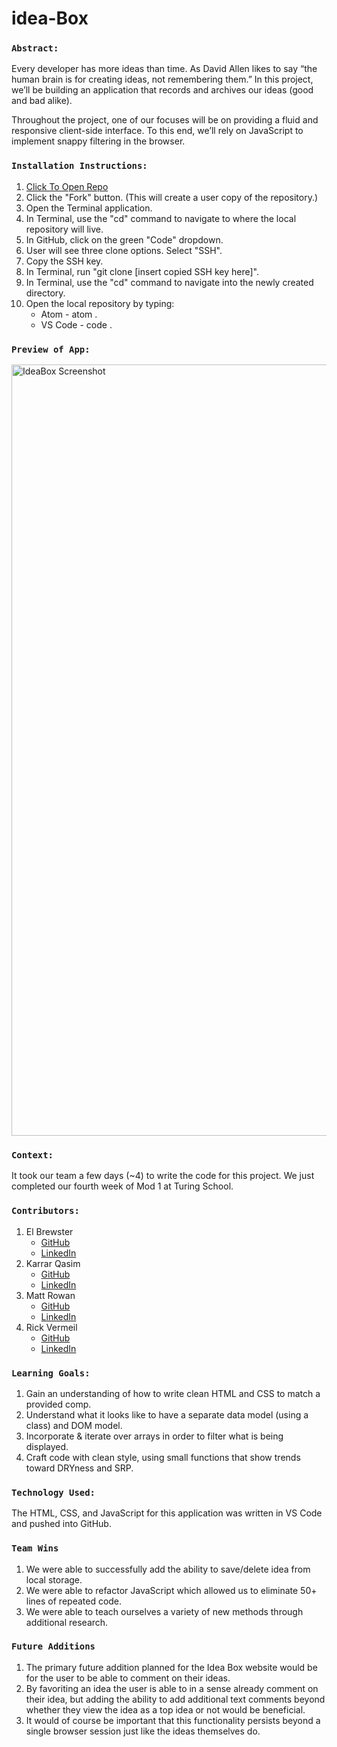 # idea-Box

### `Abstract:`
Every developer has more ideas than time. As David Allen likes to say “the human brain is for creating ideas, not remembering them.” In this project, we’ll be building an application that records and archives our ideas (good and bad alike).

Throughout the project, one of our focuses will be on providing a fluid and responsive client-side interface. To this end, we’ll rely on JavaScript to implement snappy filtering in the browser.

### `Installation Instructions:`
1. [Click To Open Repo]([https://github.com/KarrarQ/idea-Box](https://github.com/RickV85/Idea_Box_Mod_1_Group_Project))
2. Click the "Fork" button. (This will create a user copy of the repository.)
3. Open the Terminal application.
4. In Terminal, use the "cd" command to navigate to where the local repository will live.
5. In GitHub, click on the green "Code" dropdown.
6. User will see three clone options. Select "SSH".
7. Copy the SSH key.
8. In Terminal, run "git clone [insert copied SSH key here]".
9. In Terminal, use the "cd" command to navigate into the newly created directory.
10. Open the local repository by typing:
    * Atom - atom .
    * VS Code - code .

### `Preview of App:`
<img width="1234" alt="IdeaBox Screenshot" src="https://user-images.githubusercontent.com/110955503/200425480-0572662b-4c19-4911-8459-38e3e239875b.png">

### `Context:`
It took our team a few days (~4) to write the code for this project. We just completed our fourth week of Mod 1 at Turing School.

### `Contributors:`
1. El Brewster
    * [GitHub](https://github.com/ElBrewster)
    * [LinkedIn](https://www.linkedin.com/in/el-brewster-9817b0255/)
2. Karrar Qasim
    * [GitHub](https://github.com/KarrarQ)
    * [LinkedIn](https://www.linkedin.com/in/karrar-qasim-b6307024b/)
3. Matt Rowan
    * [GitHub](https://github.com/MRowan121)
    * [LinkedIn](https://www.linkedin.com/in/matt-rowan-a88444129/)
4. Rick Vermeil
    * [GitHub](https://github.com/RickV85)
    * [LinkedIn](https://www.linkedin.com/in/rick-vermeil-b93581159/)

### `Learning Goals:`
1. Gain an understanding of how to write clean HTML and CSS to match a provided comp.
2. Understand what it looks like to have a separate data model (using a class) and DOM model.
3. Incorporate & iterate over arrays in order to filter what is being displayed.
4. Craft code with clean style, using small functions that show trends toward DRYness and SRP.

### `Technology Used:`
The HTML, CSS, and JavaScript for this application was written in VS Code and pushed into GitHub. 

### `Team Wins`
1. We were able to successfully add the ability to save/delete idea from local storage.
2. We were able to refactor JavaScript which allowed us to eliminate 50+ lines of repeated code. 
3. We were able to teach ourselves a variety of new methods through additional research.

### `Future Additions`
1. The primary future addition planned for the Idea Box website would be for the user to be able to comment on their ideas.
2. By favoriting an idea the user is able to in a sense already comment on their idea, but adding the ability to add additional text comments beyond whether they view the idea as a top idea or not would be beneficial.
3. It would of course be important that this functionality persists beyond a single browser session just like the ideas themselves do.
